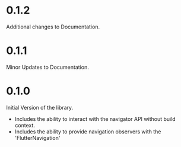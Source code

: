 # 0.1.2

Additional changes to Documentation.

# 0.1.1

Minor Updates to Documentation.

# 0.1.0

Initial Version of the library.

- Includes the ability to interact with the navigator API without build context.
- Includes the ability to provide navigation observers with the 'FlutterNavigation'
